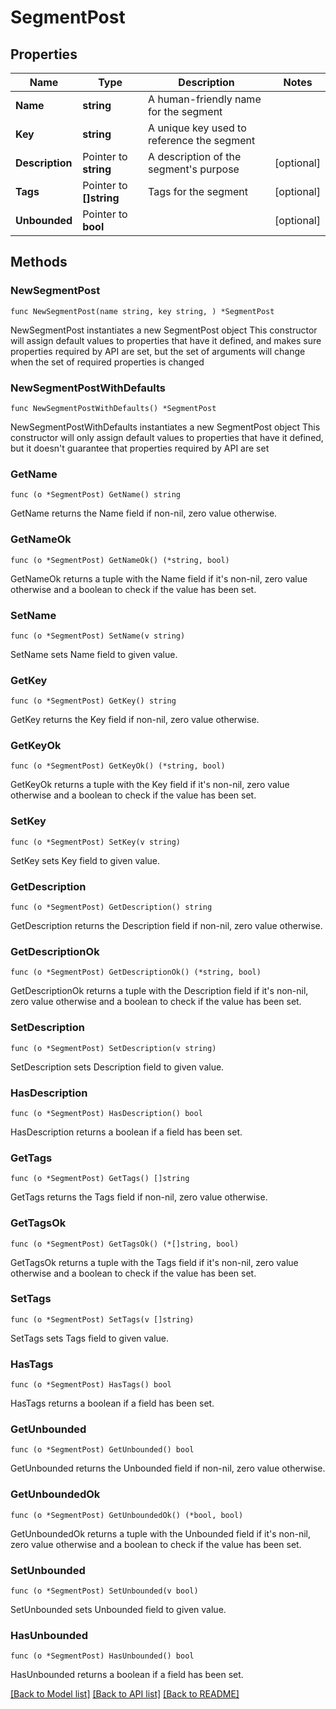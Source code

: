 # SegmentPost

## Properties

Name | Type | Description | Notes
------------ | ------------- | ------------- | -------------
**Name** | **string** | A human-friendly name for the segment | 
**Key** | **string** | A unique key used to reference the segment | 
**Description** | Pointer to **string** | A description of the segment&#39;s purpose | [optional] 
**Tags** | Pointer to **[]string** | Tags for the segment | [optional] 
**Unbounded** | Pointer to **bool** |  | [optional] 

## Methods

### NewSegmentPost

`func NewSegmentPost(name string, key string, ) *SegmentPost`

NewSegmentPost instantiates a new SegmentPost object
This constructor will assign default values to properties that have it defined,
and makes sure properties required by API are set, but the set of arguments
will change when the set of required properties is changed

### NewSegmentPostWithDefaults

`func NewSegmentPostWithDefaults() *SegmentPost`

NewSegmentPostWithDefaults instantiates a new SegmentPost object
This constructor will only assign default values to properties that have it defined,
but it doesn't guarantee that properties required by API are set

### GetName

`func (o *SegmentPost) GetName() string`

GetName returns the Name field if non-nil, zero value otherwise.

### GetNameOk

`func (o *SegmentPost) GetNameOk() (*string, bool)`

GetNameOk returns a tuple with the Name field if it's non-nil, zero value otherwise
and a boolean to check if the value has been set.

### SetName

`func (o *SegmentPost) SetName(v string)`

SetName sets Name field to given value.


### GetKey

`func (o *SegmentPost) GetKey() string`

GetKey returns the Key field if non-nil, zero value otherwise.

### GetKeyOk

`func (o *SegmentPost) GetKeyOk() (*string, bool)`

GetKeyOk returns a tuple with the Key field if it's non-nil, zero value otherwise
and a boolean to check if the value has been set.

### SetKey

`func (o *SegmentPost) SetKey(v string)`

SetKey sets Key field to given value.


### GetDescription

`func (o *SegmentPost) GetDescription() string`

GetDescription returns the Description field if non-nil, zero value otherwise.

### GetDescriptionOk

`func (o *SegmentPost) GetDescriptionOk() (*string, bool)`

GetDescriptionOk returns a tuple with the Description field if it's non-nil, zero value otherwise
and a boolean to check if the value has been set.

### SetDescription

`func (o *SegmentPost) SetDescription(v string)`

SetDescription sets Description field to given value.

### HasDescription

`func (o *SegmentPost) HasDescription() bool`

HasDescription returns a boolean if a field has been set.

### GetTags

`func (o *SegmentPost) GetTags() []string`

GetTags returns the Tags field if non-nil, zero value otherwise.

### GetTagsOk

`func (o *SegmentPost) GetTagsOk() (*[]string, bool)`

GetTagsOk returns a tuple with the Tags field if it's non-nil, zero value otherwise
and a boolean to check if the value has been set.

### SetTags

`func (o *SegmentPost) SetTags(v []string)`

SetTags sets Tags field to given value.

### HasTags

`func (o *SegmentPost) HasTags() bool`

HasTags returns a boolean if a field has been set.

### GetUnbounded

`func (o *SegmentPost) GetUnbounded() bool`

GetUnbounded returns the Unbounded field if non-nil, zero value otherwise.

### GetUnboundedOk

`func (o *SegmentPost) GetUnboundedOk() (*bool, bool)`

GetUnboundedOk returns a tuple with the Unbounded field if it's non-nil, zero value otherwise
and a boolean to check if the value has been set.

### SetUnbounded

`func (o *SegmentPost) SetUnbounded(v bool)`

SetUnbounded sets Unbounded field to given value.

### HasUnbounded

`func (o *SegmentPost) HasUnbounded() bool`

HasUnbounded returns a boolean if a field has been set.


[[Back to Model list]](../README.md#documentation-for-models) [[Back to API list]](../README.md#documentation-for-api-endpoints) [[Back to README]](../README.md)



